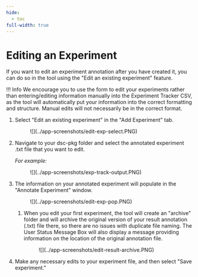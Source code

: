 ```yaml
---
hide:
  - toc
full-width: true
---
```


# Editing an Experiment

If you want to edit an experiment annotation after you have created it, you can do so in the tool using the "Edit an existing experiment" feature. 

!!! Info
    We encourage you to use the form to edit your experiments rather than entering/editing information manually into the Experiment Tracker CSV, as the tool will automatically put your information into the correct formatting and structure. Manual edits will not necessarily be in the correct format.


1. Select "Edit an existing experiment" in the "Add Experiment" tab.

    <figure markdown>
        ![](../app-screenshots/edit-exp-select.PNG)
        <figcaption></figcaption>
    </figure>

2. Navigate to your dsc-pkg folder and select the annotated experiment .txt file that you want to edit.

    *For example:*

    <figure markdown>
        ![](../app-screenshots/exp-track-output.PNG)
        <figcaption></figcaption>
    </figure>

3. The information on your annotated experiment will populate in the "Annotate Experiment" window.

    <figure markdown>
        ![](../app-screenshots/edit-exp-pop.PNG)
        <figcaption></figcaption>
    </figure>

    1. When you edit your first experiment, the tool will create an "archive" folder and will archive the original version of your result annotation (.txt) file there, so there are no issues with duplicate file naming. The User Status Message Box will also display a message providing information on the location of the original annotation file.

        <figure markdown>
            ![](../app-screenshots/edit-result-archive.PNG)
            <figcaption></figcaption>
        </figure>
        

4. Make any necessary edits to your experiment file, and then select "Save experiment."
